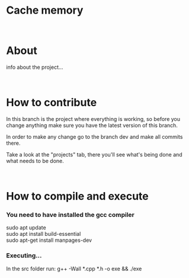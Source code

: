 # Cache memory

<br>

#  About

info about the project...

<br>

# How to contribute

In this branch is the project where everything is working, so before you change anything make sure you have the latest version of this branch.

In order to make any change go to the branch dev and make all commits there.

Take a look at the "projects" tab, there you'll see what's being done and what needs to be done.

<br>

# How to compile and execute

### You need to have installed the gcc compiler <br>

sudo apt update <br>
sudo apt install build-essential <br>
sudo apt-get install manpages-dev <br>

### Executing...
In the src folder run:  g++ -Wall *.cpp *.h -o exe && ./exe
